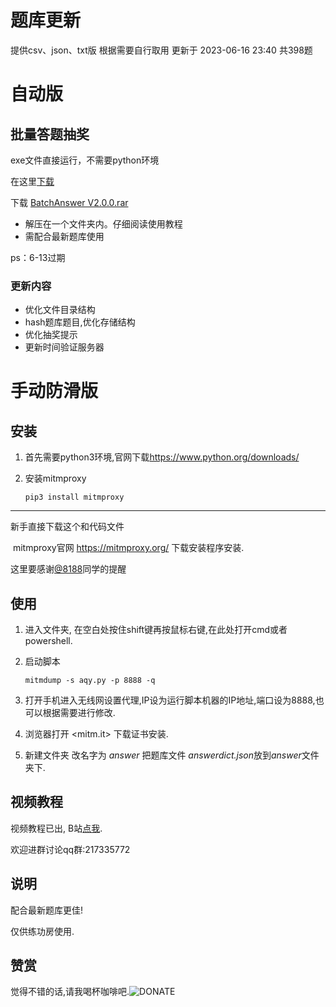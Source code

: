 # 题库更新

提供csv、json、txt版 根据需要自行取用
更新于 2023-06-16 23:40 共398题

# 自动版

## 批量答题抽奖

exe文件直接运行，不需要python环境

在这里[下载](https://github.com/vivishow/liangongbao/releases/tag/v2.0.0)

下载 [BatchAnswer V2.0.0.rar](https://github.com/vivishow/liangongbao/releases/download/v2.0.0/BatchAnswer6-13.rar)
- 解压在一个文件夹内。仔细阅读使用教程
- 需配合最新题库使用

ps：6-13过期

### 更新内容
- 优化文件目录结构
- hash题库题目,优化存储结构
- 优化抽奖提示
- 更新时间验证服务器
# 手动防滑版
## 安装

1. 首先需要python3环境,官网下载<https://www.python.org/downloads/>

2. 安装mitmproxy

   `pip3 install mitmproxy`

---

新手直接下载这个和代码文件

​	mitmproxy官网 https://mitmproxy.org/ 下载安装程序安装.

这里要感谢[@8188](https://github.com/8188)同学的提醒

## 使用

1. 进入文件夹, 在空白处按住shift键再按鼠标右键,在此处打开cmd或者powershell.

2. 启动脚本

   `mitmdump -s aqy.py -p 8888 -q`

3. 打开手机进入无线网设置代理,IP设为运行脚本机器的IP地址,端口设为8888,也可以根据需要进行修改.

4. 浏览器打开 <mitm.it> 下载证书安装.

5. 新建文件夹 改名字为 *answer* 把题库文件 *answerdict.json*放到*answer*文件夹下.



## 视频教程

视频教程已出, B站[点我](https://www.bilibili.com/video/BV1rY411K7VH?share_source=copy_web). 

欢迎进群讨论qq群:217335772


## 说明

配合最新题库更佳!

仅供练功房使用.


## 赞赏

觉得不错的话,请我喝杯咖啡吧.![DONATE](./donate.jpg)